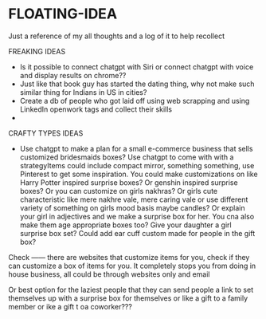 # FLOATING-IDEA

Just a reference of my all thoughts and a log of it to help recollect

FREAKING IDEAS

- Is it possible to connect chatgpt with Siri or connect chatgpt with voice and display results on chrome??
- Just like that book guy has started the dating thing, why not make such similar thing for Indians in US in cities?
- Create a db of people who got laid off using web scrapping and using LinkedIn openwork tags and collect their skills
- 


CRAFTY TYPES IDEAS
- Use chatgpt to make a plan for a small e-commerce business that sells customized bridesmaids boxes? Use chatgpt to come with with a strategyItems could include compact mirror, something something, use Pinterest to get some inspiration. You could make customizations on like Harry Potter inspired surprise boxes? Or genshin inspired surprise boxes? Or you can customize on girls nakhras? Or girls cute characteristic like mere nakhre vale, mere caring vale or use different variety of something on girls mood basis maybe candles? Or explain your girl in adjectives and we make a surprise box for her. You cna also make them age appropriate boxes too? Give your daughter a girl surprise box set? Could add ear cuff custom made for people in the gift box?

Check —— there are websites that customize items for you, check if they can customize a box of items for you. It completely stops you from doing in house business, all could be through websites only and email


Or best option for the laziest people that they can send people a link to set themselves up with a surprise box for themselves or like a gift to a family member or ike a gift t oa coworker???
